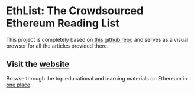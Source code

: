 # EthList: The Crowdsourced Ethereum Reading List
This project is completely based on [this github repo](https://github.com/Scanate/EthList) and serves as a visual browser for all the articles provided there.

## Visit the [website](https://bit.ly/EthList)
Browse through the top educational and learning materials on Ethereum in [one place](https://bit.ly/EthList).

 
